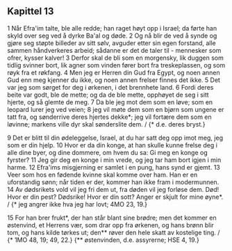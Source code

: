 ## Kapittel 13

1 Når Efra'im talte, ble alle redde; han raget høyt opp i Israel; da førte han skyld over seg ved å dyrke Ba'al og døde.
2 Og nå blir de ved å synde og gjøre seg støpte billeder av sitt sølv, avguder etter sin egen forstand, alle sammen håndverkeres arbeid; sådanne er det de taler til - mennesker som ofrer, kysser kalver!
3 Derfor skal de bli som en morgensky, lik duggen som tidlig svinner bort, lik agner som vinden fører bort fra treskeplassen, og som røyk fra et røkfang.
4 Men jeg er Herren din Gud fra Egypt, og noen annen Gud enn meg kjenner du ikke, og noen annen frelser finnes det ikke.
5 Det var jeg som sørget for deg i ørkenen, i det brennhete land.
6 Fordi deres beite var godt, ble de mette; og da de ble mette, opphøyet de seg i sitt hjerte, og så glemte de meg.
7 Da ble jeg mot dem som en løve; som en leopard lurer jeg ved veien;
8 jeg vil møte dem som en bjørn som ungene er tatt fra, og sønderrive deres hjertes dekke*; jeg vil fortære dem som en løvinne; markens ville dyr skal sønderslite dem. / {* d.e. deres bryst.}

9 Det er blitt til din ødeleggelse, Israel, at du har satt deg opp imot meg, jeg som er din hjelp.
10 Hvor er da din konge, at han skulle kunne frelse deg i alle dine byer, og dine dommere, om hvem du sa: Gi meg en konge og fyrster?
11 Jeg gir deg en konge i min vrede, og jeg tar ham bort igjen i min harme.
12 Efra'ims misgjerning er samlet i en pung, hans synd er gjemt.
13 Veer som hos en fødende kvinne skal komme over ham. Han er en uforstandig sønn; når tiden er der, kommer han ikke fram i modermunnen.
14 Av dødsrikets vold vil jeg fri dem ut, fra døden vil jeg forløse dem. Død! Hvor er din pest? Dødsrike! Hvor er din sott? Anger er skjult for mine øyne*. / {* jeg angrer ikke hva jeg har lovt; 4MO 23, 19.}

15 For han brer frukt*, der han står blant sine brødre; men det kommer en østenvind, et Herrens vær, som drar opp fra ørkenen, og hans brønn blir tom, og hans kilde tørkes ut; den** røver den hele skatt av kostelige ting. / {* 1MO 48, 19; 49, 22.} {** østenvinden, d.e. assyrerne; HSE 4, 19.}

